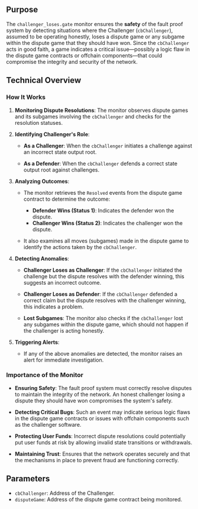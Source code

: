 ## Purpose

The `challenger_loses.gate` monitor ensures the **safety** of the fault proof system by detecting situations where the Challenger (`cbChallenger`), assumed to be operating honestly, loses a dispute game or any subgame within the dispute game that they should have won. Since the `cbChallenger` acts in good faith, a game indicates a critical issue—possibly a logic flaw in the dispute game contracts or offchain components—that could compromise the integrity and security of the network.

## Technical Overview

### How It Works

1. **Monitoring Dispute Resolutions**: The monitor observes dispute games and its subgames involving the `cbChallenger` and checks for the resolution statuses.

2. **Identifying Challenger's Role**:
   
   - **As a Challenger**: When the `cbChallenger` initiates a challenge against an incorrect state output root.
   
   - **As a Defender**: When the `cbChallenger` defends a correct state output root against challenges.

3. **Analyzing Outcomes**:
   
   - The monitor retrieves the `Resolved` events from the dispute game contract to determine the outcome:
     - **Defender Wins (Status 1)**: Indicates the defender won the dispute.
     - **Challenger Wins (Status 2)**: Indicates the challenger won the dispute.

   - It also examines all moves (subgames) made in the dispute game to identify the actions taken by the `cbChallenger`.

4. **Detecting Anomalies**:
   
   - **Challenger Loses as Challenger**: If the `cbChallenger` initiated the challenge but the dispute resolves with the defender winning, this suggests an incorrect outcome.
   
   - **Challenger Loses as Defender**: If the `cbChallenger` defended a correct claim but the dispute resolves with the challenger winning, this indicates a problem.

   - **Lost Subgames**: The monitor also checks if the `cbChallenger` lost any subgames within the dispute game, which should not happen if the challenger is acting honestly.

5. **Triggering Alerts**:

   - If any of the above anomalies are detected, the monitor raises an alert for immediate investigation.

### Importance of the Monitor

- **Ensuring Safety**: The fault proof system must correctly resolve disputes to maintain the integrity of the network. An honest challenger losing a dispute they should have won compromises the system's safety.

- **Detecting Critical Bugs**: Such an event may indicate serious logic flaws in the dispute game contracts or issues with offchain components such as the challenger software.

- **Protecting User Funds**: Incorrect dispute resolutions could potentially put user funds at risk by allowing invalid state transitions or withdrawals.

- **Maintaining Trust**: Ensures that the network operates securely and that the mechanisms in place to prevent fraud are functioning correctly.

## Parameters

- `cbChallenger`: Address of the Challenger.
- `disputeGame`: Address of the dispute game contract being monitored.

